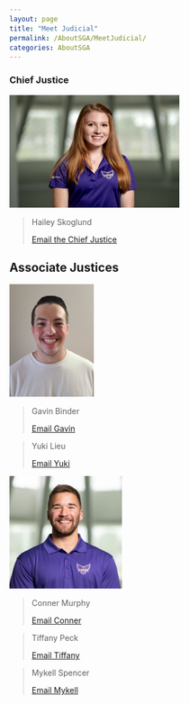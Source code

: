 ```yaml
---
layout: page
title: "Meet Judicial"
permalink: /AboutSGA/MeetJudicial/
categories: AboutSGA
---
```


### Chief Justice

<img src="/assets/Judicial/hailey_skoglund.jpg" alt="Chief Justice" height="200"/>

> Hailey Skoglund
> 
> [Email the Chief Justice](mailto:hskoglund7612@floridapoly.edu)

## Associate Justices
<!-- Associate Justices are ordered first by seniority (oldest at the top), 
	then alphabetically by last name -->

<img src="/assets/Judicial/gavin_binder.jpeg" height="200"/>

> Gavin Binder
> 
> [Email Gavin](mailto:gbinder2005@floridapoly.edu)

> Yuki Lieu
> 
> [Email Yuki](mailto:ylieu7013@floridapoly.edu)

<img src="/assets/Judicial/conner_murphy.jpg" height="200"/>

> Conner Murphy
> 
> [Email Conner](mailto:cmurphy7701@floridapoly.edu)

> Tiffany Peck
> 
> [Email Tiffany](mailto:tpeck8321@floridapoly.edu)

> Mykell Spencer
> 
> [Email Mykell](mailto:mspencer8054@floridapoly.edu)